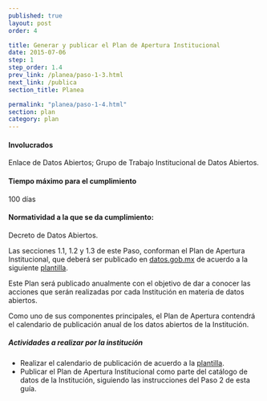 ```yaml
---
published: true
layout: post
order: 4

title: Generar y publicar el Plan de Apertura Institucional
date: 2015-07-06
step: 1
step_order: 1.4
prev_link: /planea/paso-1-3.html
next_link: /publica
section_title: Planea

permalink: "planea/paso-1-4.html"
section: plan
category: plan
---
```


#### Involucrados

Enlace de Datos Abiertos; Grupo de Trabajo Institucional de Datos Abiertos.

#### Tiempo máximo para el cumplimiento

100 días

#### Normatividad a la que se da cumplimiento:

Decreto de Datos Abiertos.

Las secciones 1.1, 1.2 y 1.3 de este Paso, conforman el Plan de Apertura Institucional, que deberá ser publicado en <a href="http://datos.gob.mx" target="_blank">datos.gob.mx</a> de acuerdo a la siguiente <a href="../docs/plan_de_apertura.csv">plantilla</a>.

Este Plan será publicado anualmente con el objetivo de dar a conocer las acciones que serán realizadas por cada Institución en materia de datos abiertos.

Como uno de sus componentes principales, el Plan de Apertura contendrá el calendario de publicación anual de los datos abiertos de la Institución.

##### Actividades a realizar por la institución

<ul class="highlight-list">
    <li>Realizar el calendario de publicación de acuerdo a la <a href="../docs/plan_de_apertura.csv">plantilla</a>.</li>
    <li>Publicar el Plan de Apertura Institucional como parte del catálogo de datos de la Institución, siguiendo las instrucciones del Paso 2 de esta guía.</li>
</ul>